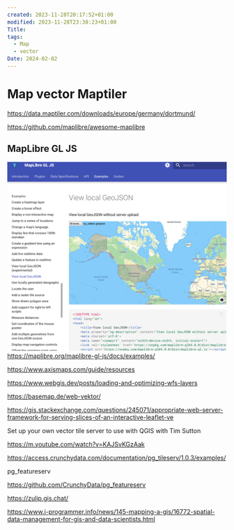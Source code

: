 ```yaml
---
created: 2023-11-28T20:17:52+01:00
modified: 2023-11-28T23:38:23+01:00
Title: 
tags:
  - Map
  - vector
Date: 2024-02-02
---
```


# Map vector Maptiler 

 
https://data.maptiler.com/downloads/europe/germany/dortmund/

https://github.com/maplibre/awesome-maplibre

## MapLibre GL JS

![](../_asset/Pasted%20image%2020240202110321.png)
https://maplibre.org/maplibre-gl-js/docs/examples/

https://www.axismaps.com/guide/resources

https://www.webgis.dev/posts/loading-and-optimizing-wfs-layers

https://basemap.de/web-vektor/

https://gis.stackexchange.com/questions/245071/appropriate-web-server-framework-for-serving-slices-of-an-interactive-leaflet-ve

Set up your own vector tile server to use with QGIS with Tim Sutton

https://m.youtube.com/watch?v=KAJSvKGzAak

https://access.crunchydata.com/documentation/pg_tileserv/1.0.3/examples/

pg_featureserv

https://github.com/CrunchyData/pg_featureserv

https://zulip.gis.chat/

https://www.i-programmer.info/news/145-mapping-a-gis/16772-spatial-data-management-for-gis-and-data-scientists.html
